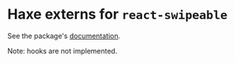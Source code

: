 # Haxe externs for `react-swipeable`

See the package's [documentation](http://stack.formidable.com/react-swipeable/).

Note: hooks are not implemented.
